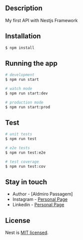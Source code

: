 ## Description

My first API with Nestjs Framework
## Installation

```bash
$ npm install
```

## Running the app

```bash
# development
$ npm run start

# watch mode
$ npm run start:dev

# production mode
$ npm run start:prod
```

## Test

```bash
# unit tests
$ npm run test

# e2e tests
$ npm run test:e2e

# test coverage
$ npm run test:cov
```

## Stay in touch

- Author - [Aldmiro Passagem]
- Instagram - [Personal Page](https://instagram.com/aldmiropassagem)
- Linkedin - [Personal Page](https://linkedin.com/aldmiropassagem)

## License

Nest is [MIT licensed](LICENSE).
